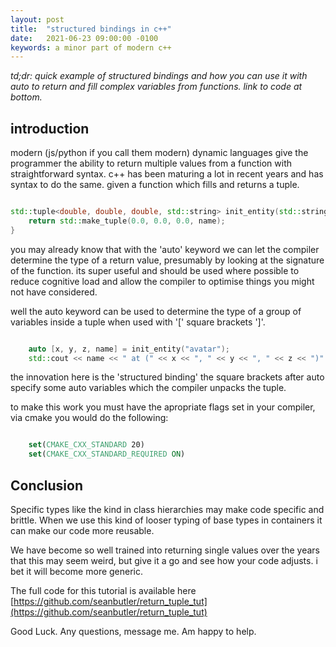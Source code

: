 ```yaml
---
layout: post
title:  "structured bindings in c++"
date:   2021-06-23 09:00:00 -0100
keywords: a minor part of modern c++
---
```



<em>td;dr: quick example of structured bindings and how you can use it with auto to return and fill complex variables from functions. link to code at bottom.</em>


## introduction

modern (js/python if you call them modern) dynamic languages give the programmer the ability to return multiple values from a function with straightforward syntax. c++ has been maturing a lot in recent years and has syntax to do the same. given a function which fills and returns a tuple.

```cpp

std::tuple<double, double, double, std::string> init_entity(std::string name) {
    return std::make_tuple(0.0, 0.0, 0.0, name);
}

```

you may already know that with the 'auto' keyword we can let the compiler determine the type of a return value, presumably by looking at the signature of the function. its super useful and should be used where possible to reduce cognitive load and allow the compiler to optimise things you might not have considered.

well the auto keyword can be used to determine the type of a group of variables inside a tuple when used with '[' square brackets ']'. 

```cpp

    auto [x, y, z, name] = init_entity("avatar");
    std::cout << name << " at (" << x << ", " << y << ", " << z << ")" <<std::endl;

```

the innovation here is the 'structured binding' the square brackets after auto specify some auto variables which the compiler unpacks the tuple.

to make this work you must have the apropriate flags set in your compiler, via cmake you would do the following:

```cmake

    set(CMAKE_CXX_STANDARD 20)
    set(CMAKE_CXX_STANDARD_REQUIRED ON)

```

## Conclusion

Specific types like the kind in class hierarchies may make code specific and brittle. When we use this kind of looser typing of base types in containers it can make our code more reusable. 

We have become so well trained into returning single values over the years that this may seem weird, but give it a go and see how your code adjusts. i bet it will become more generic.

The full code for this tutorial is available here [https://github.com/seanbutler/return_tuple_tut](https://github.com/seanbutler/return_tuple_tut)


Good Luck.
Any questions, message me. Am happy to help.